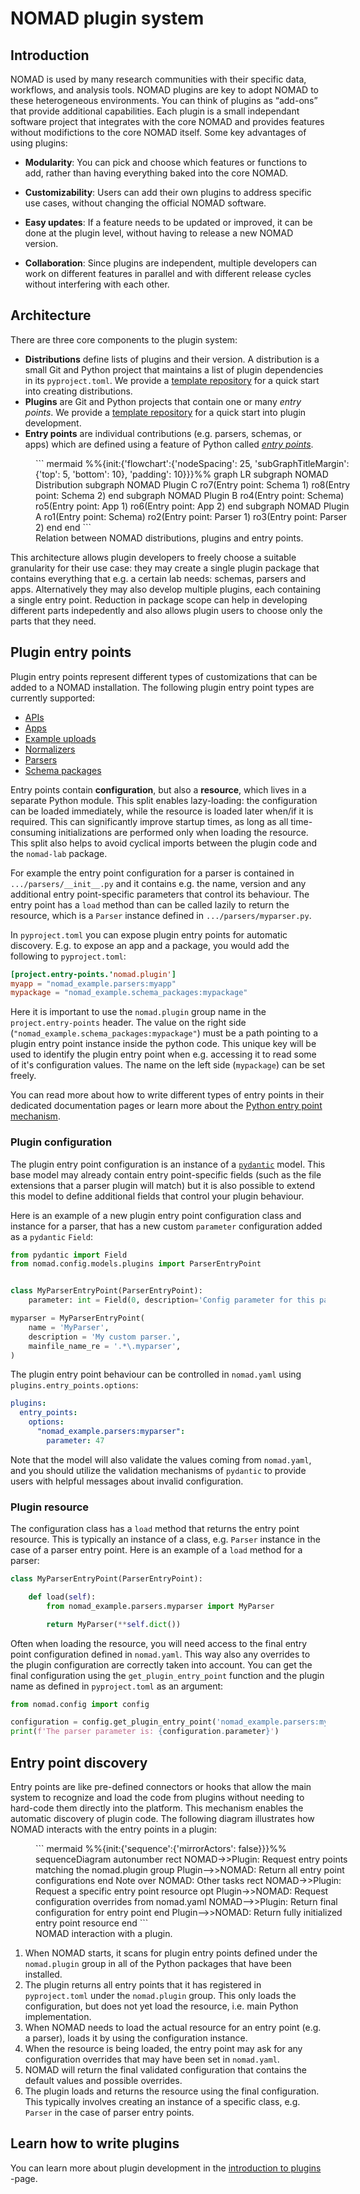 # NOMAD plugin system

## Introduction

NOMAD is used by many research communities with their specific data, workflows, and analysis tools. NOMAD plugins are key
to adopt NOMAD to these heterogeneous environments.
You can think of plugins as “add-ons” that provide additional capabilities.
Each plugin is a small independant software project that integrates with the core NOMAD and provides features without modifictions to the core NOMAD itself.
Some key advantages of using plugins:

- **Modularity**: You can pick and choose which features or functions to add, rather than having everything baked into the core NOMAD.

- **Customizability**: Users can add their own plugins to address specific use cases, without changing the official NOMAD software.

- **Easy updates**: If a feature needs to be updated or improved, it can be done at the plugin level, without having to release a new NOMAD version.

- **Collaboration**: Since plugins are independent, multiple developers can work on different features in parallel and with different release cycles without interfering with each other.

## Architecture

There are three core components to the plugin system:

- **Distributions** define lists of plugins and their version. A distribution is a small
  Git and Python project that maintains a list of plugin dependencies in its `pyproject.toml`. We provide a [template repository](https://github.com/FAIRmat-NFDI/nomad-distro-template)
  for a quick start into creating distributions.
- **Plugins** are Git and Python projects that contain one or many _entry points_.
  We provide a [template repository](https://github.com/FAIRmat-NFDI/nomad-plugin-template)
  for a quick start into plugin development.
- **Entry points** are individual contributions (e.g. parsers, schemas, or apps)
  which are defined using a feature of Python called [_entry points_](https://setuptools.pypa.io/en/latest/userguide/entry_point.html).

<figure markdown style="width: 100%">
  ``` mermaid
  %%{init:{'flowchart':{'nodeSpacing': 25, 'subGraphTitleMargin': {'top': 5, 'bottom': 10}, 'padding': 10}}}%%
  graph LR
    subgraph NOMAD Distribution
      subgraph NOMAD Plugin C
        ro7(Entry point: Schema 1)
        ro8(Entry point: Schema 2)
      end
      subgraph NOMAD Plugin B
        ro4(Entry point: Schema)
        ro5(Entry point: App 1)
        ro6(Entry point: App 2)
      end
      subgraph NOMAD Plugin A
        ro1(Entry point: Schema)
        ro2(Entry point: Parser 1)
        ro3(Entry point: Parser 2)
      end
    end
  ```
  <figcaption>Relation between NOMAD distributions, plugins and entry points.</figcaption>
</figure>

This architecture allows plugin developers to freely choose a suitable granularity for their use case: they may create a single plugin package that contains everything that e.g. a certain lab needs: schemas, parsers and apps. Alternatively they may also develop multiple plugins, each containing a single entry point. Reduction in package scope can help in developing different parts indepedently and also allows plugin users to choose only the parts that they need.

## Plugin entry points

Plugin entry points represent different types of customizations that can be added to a NOMAD installation. The following plugin entry point types are currently supported:

- [APIs](../howto/plugins/apis.md)
- [Apps](../howto/plugins/apps.md)
- [Example uploads](../howto/plugins/example_uploads.md)
- [Normalizers](../howto/plugins/parsers.md)
- [Parsers](../howto/plugins/parsers.md)
- [Schema packages](../howto/plugins/schema_packages.md)


Entry points contain **configuration**, but also a **resource**, which lives in a separate Python module. This split enables lazy-loading: the configuration can be loaded immediately, while the resource is loaded later when/if it is required. This can significantly improve startup times, as long as all time-consuming initializations are performed only when loading the resource. This split also helps to avoid cyclical imports between the plugin code and the `nomad-lab` package.

For example the entry point configuration for a parser is contained in `.../parsers/__init__.py` and it contains e.g. the name, version and any additional entry point-specific parameters that control its behaviour. The entry point has a `load` method than can be called lazily to return the resource, which is a `Parser` instance defined in `.../parsers/myparser.py`.

In `pyproject.toml` you can expose plugin entry points for automatic discovery. E.g. to expose an app and a package, you would add the following to `pyproject.toml`:

```toml
[project.entry-points.'nomad.plugin']
myapp = "nomad_example.parsers:myapp"
mypackage = "nomad_example.schema_packages:mypackage"
```

Here it is important to use the `nomad.plugin` group name in the `project.entry-points` header. The value on the right side (`"nomad_example.schema_packages:mypackage"`) must be a path pointing to a plugin entry point instance inside the python code. This unique key will be used to identify the plugin entry point when e.g. accessing it to read some of it's configuration values. The name on the left side (`mypackage`) can be set freely.

You can read more about how to write different types of entry points in their dedicated documentation pages or learn more about the [Python entry point mechanism](https://setuptools.pypa.io/en/latest/userguide/entry_point.html).

### Plugin configuration

The plugin entry point configuration is an instance of a [`pydantic`](https://docs.pydantic.dev/latest/) model. This base model may already contain entry point-specific fields (such as the file extensions that a parser plugin will match) but it is also possible to extend this model to define additional fields that control your plugin behaviour.

Here is an example of a new plugin entry point configuration class and instance for a parser, that has a new custom `parameter` configuration added as a `pydantic` `Field`:

```python
from pydantic import Field
from nomad.config.models.plugins import ParserEntryPoint


class MyParserEntryPoint(ParserEntryPoint):
    parameter: int = Field(0, description='Config parameter for this parser.')

myparser = MyParserEntryPoint(
    name = 'MyParser',
    description = 'My custom parser.',
    mainfile_name_re = '.*\.myparser',
)
```

The plugin entry point behaviour can be controlled in `nomad.yaml` using `plugins.entry_points.options`:

```yaml
plugins:
  entry_points:
    options:
      "nomad_example.parsers:myparser":
        parameter: 47
```

Note that the model will also validate the values coming from `nomad.yaml`, and you should utilize the validation mechanisms of `pydantic` to provide users with helpful messages about invalid configuration.

### Plugin resource

The configuration class has a `load` method that returns the entry point resource. This is typically an instance of a class, e.g. `Parser` instance in the case of a parser entry point. Here is an example of a `load` method for a parser:

```python
class MyParserEntryPoint(ParserEntryPoint):

    def load(self):
        from nomad_example.parsers.myparser import MyParser

        return MyParser(**self.dict())
```

Often when loading the resource, you will need access to the final entry point configuration defined in `nomad.yaml`. This way also any overrides to the plugin configuration are correctly taken into account. You can get the final configuration using the `get_plugin_entry_point` function and the plugin name as defined in `pyproject.toml` as an argument:

```python
from nomad.config import config

configuration = config.get_plugin_entry_point('nomad_example.parsers:myparser')
print(f'The parser parameter is: {configuration.parameter}')
```

## Entry point discovery

Entry points are like pre-defined connectors or hooks that allow the main system to recognize and load the code from plugins without needing to hard-code them directly into the platform. This mechanism enables the automatic discovery of plugin code. The following diagram illustrates how NOMAD interacts with the entry points in a plugin:

<figure markdown style="width: 100%">
  ``` mermaid
  %%{init:{'sequence':{'mirrorActors': false}}}%%
  sequenceDiagram
    autonumber
    rect
      NOMAD->>Plugin: Request entry points matching the nomad.plugin group
      Plugin-->>NOMAD: Return all entry point configurations
    end
      Note over NOMAD: Other tasks
    rect
      NOMAD->>Plugin: Request a specific entry point resource
      opt
        Plugin->>NOMAD: Request configuration overrides from nomad.yaml
        NOMAD-->>Plugin: Return final configuration for entry point
      end
      Plugin-->>NOMAD: Return fully initialized entry point resource
    end
  ```
  <figcaption>NOMAD interaction with a plugin.</figcaption>
</figure>

1.  When NOMAD starts, it scans for plugin entry points defined under the `nomad.plugin` group in all of the Python packages that have been installed.
2.  The plugin returns all entry points that it has registered in `pyproject.toml` under the `nomad.plugin` group. This only loads the configuration, but does not yet load the resource, i.e. main Python implementation.
3.  When NOMAD needs to load the actual resource for an entry point (e.g. a parser), loads it by using the configuration instance.
4.  When the resource is being loaded, the entry point may ask for any configuration overrides that may have been set in `nomad.yaml`.
5.  NOMAD will return the final validated configuration that contains the default values and possible overrides.
6.  The plugin loads and returns the resource using the final configuration. This typically involves creating an instance of a specific class, e.g. `Parser` in the case of parser entry points.

## Learn how to write plugins

You can learn more about plugin development in the [introduction to plugins](../howto/plugins/plugins.md) -page.

